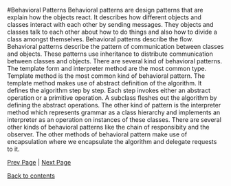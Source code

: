 #Behavioral Patterns
Behavioral patterns are design patterns that are explain how the objects react. It describes how different objects and classes interact with each other by sending messages. They objects and classes talk to each other about how to do things and also how to divide a class amongst themselves. Behavioral patterns describe the flow. Behavioral patterns describe the pattern of communication between classes and objects. These patterns use inheritance to distribute communication between classes and objects. There are several kind of behavioral patterns. The template form and interpreter method are the most common type.
Template method is the most common kind of behavioral pattern. The template method makes use of abstract definition of the algorithm. It defines the algorithm step by step. Each step invokes either an abstract operation or a primitive operation. A subclass fleshes out the algorithm by defining the abstract operations. The other kind of pattern is the interpreter method which represents grammar as a class hierarchy and implements an interpreter as an operation on instances of these classes.
There are several other kinds of behavioral patterns like the chain of responsibity and the observer. The other methods of behavioral pattern make use of encapsulation where we encapsulate the algorithm and delegate requests to it.

<Text Here>

[Prev Page](https://github.com/Krithika-Balan2290/Concurrency-Design-Patterns/blob/master/Docs/Types.md) | [Next Page](https://github.com/Krithika-Balan2290/Concurrency-Design-Patterns/blob/master/Docs/Creational.md)
 
 [Back to contents](https://github.com/Krithika-Balan2290/Concurrency-Design-Patterns/blob/master/Index.md)
